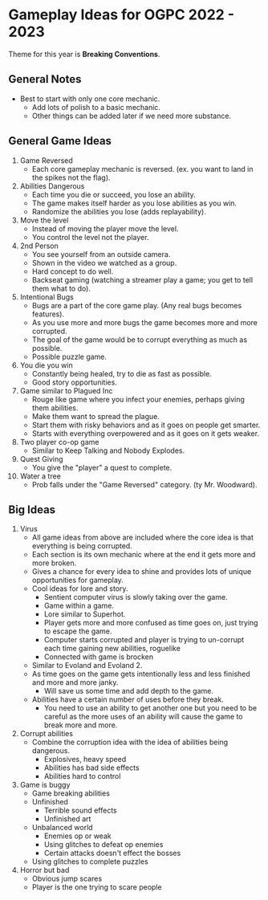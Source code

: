 # Gameplay Ideas for OGPC 2022 - 2023

Theme for this year is **Breaking Conventions**.

## General Notes

- Best to start with only one core mechanic.
  - Add lots of polish to a basic mechanic.
  - Other things can be added later if we need more substance.

## General Game Ideas

1. Game Reversed
    - Each core gameplay mechanic is reversed. (ex. you want to land in the spikes not the flag).
2. Abilities Dangerous
    - Each time you die or succeed, you lose an ability.
    - The game makes itself harder as you lose abilities as you win.
    - Randomize the abilities you lose (adds replayability).
3. Move the level
    - Instead of moving the player move the level.
    - You control the level not the player.
4. 2nd Person
    - You see yourself from an outside camera.
    - Shown in the video we watched as a group.
    - Hard concept to do well.
    - Backseat gaming (watching a streamer play a game; you get to tell them what to do).
5. Intentional Bugs
    - Bugs are a part of the core game play. (Any real bugs becomes features).
    - As you use more and more bugs the game becomes more and more corrupted.
    - The goal of the game would be to corrupt everything as much as possible.
    - Possible puzzle game.
6. You die you win
    - Constantly being healed, try to die as fast as possible.
    - Good story opportunities.
7. Game similar to Plagued Inc
    - Rouge like game where you infect your enemies, perhaps giving them abilities.
    - Make them want to spread the plague.
    - Start them with risky behaviors and as it goes on people get smarter.
    - Starts with everything overpowered and as it goes on it gets weaker.
8. Two player co-op game
    - Similar to Keep Talking and Nobody Explodes.
9. Quest Giving
    - You give the "player" a quest to complete.
10. Water a tree
    - Prob falls under the "Game Reversed" category. (ty Mr. Woodward).

## Big Ideas

1. Virus
    - All game ideas from above are included where the core idea is that everything is being corrupted.
    - Each section is its own mechanic where at the end it gets more and more broken.
    - Gives a chance for every idea to shine and provides lots of unique opportunities for gameplay.
    - Cool ideas for lore and story.
      - Sentient computer virus is slowly taking over the game.
      - Game within a game.
      - Lore similar to Superhot.
      - Player gets more and more confused as time goes on, just trying to escape the game.
      - Computer starts corrupted and player is trying to un-corrupt each time gaining new abilities, roguelike
      - Connected with game is brocken
    - Similar to Evoland and Evoland 2.
    - As time goes on the game gets intentionally less and less finished and more and more janky.
      - Will save us some time and add depth to the game.
    - Abilities have a certain number of uses before they break.
      - You need to use an ability to get another one but you need to be careful as the more uses of an ability will cause the game to break more and more.
2. Corrupt abilities
    - Combine the corruption idea with the idea of abilities being dangerous.
        - Explosives, heavy speed
        - Abilities has bad side effects
        - Abilities hard to control
3. Game is buggy
    - Game breaking abilities
    - Unfinished
        - Terrible sound effects
        - Unfinished art
    - Unbalanced world
        - Enemies op or weak
        - Using glitches to defeat op enemies  
        - Certain attacks doesn't effect the bosses
    - Using glitches to complete puzzles
4. Horror but bad
    - Obvious jump scares
    - Player is the one trying to scare people
